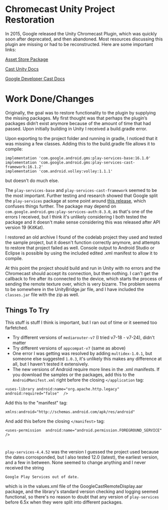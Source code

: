 ﻿
# Chromecast Unity Project Restoration
In 2015, Google released the Unity Chromecast Plugin, which was quickly soon after deprecated, and then abandoned. Most resources discussing this plugin are missing or had to be reconstructed. Here are some important links:

[Asset Store Package](https://assetstore.unity.com/packages/tools/integration/google-cast-remote-display-plugin-beta-50168)

[Cast Unity Docs](https://developers.google.com/cast/docs/reference/unity/)

[Google Developer Cast Docs](https://developers.google.com/cast/docs/developers)

# Work Done/Changes
Originally, the goal was to restore functionality to the plugin by supplying the missing packages. My first thought was that perhaps the plugin’s packages didn’t exist anymore because of the amount of time that had passed. Upon initially building in Unity I received a build.gradle error.

Upon exporting to the project folder and running in gradle, I noticed that it was missing a few classes. Adding this to the build.gradle file allows it to compile:
```
implementation 'com.google.android.gms:play-services-base:16.1.0'
implementation 'com.google.android.gms:play-services-cast-framework:16.1.2'
implementation 'com.android.volley:volley:1.1.1'
```

but doesn't do much else.

The `play-services-base` and `play-services-cast-framework` seemed to be the most important. Further testing and research showed that Google split the `play-services` package at some point around [this release](https://developers.google.com/android/guides/releases#may_2016_-_version_90), which confuses things further. The package may depend on `com.google.android.gms:play-services-auth:8.3.0`, as that's one of the errors I received, but I think it's unlikely considering I both tested the package and it doesn't make sense considering this was released after API version 19 (KitKat). 

I restored an old archive I found of the codelab project they used and tested the sample project, but it doesn't function correctly anymore, and attempts to restore that project failed as well. Console output to Android Studio or Eclipse is possible by using the included edited .xml manifest to allow it to compile.

At this point the project should build and run in Unity with no errors and the Chromecast should accept its connection, but then nothing. I can't get the callback to fire after its connected to the device, which starts the process of sending the remote texture over, which is very bizarre. The problem seems to be somewhere in the UnityBridge.jar file, and I have included the `classes.jar` file with the zip as well.

## Things To Try

This stuff is stuff I think is important, but I ran out of time or it seemed too farfetched.

- Try different versions of `mediarouter-v7` (I tried v7-18 - v7-24), didn't matter
- Try different versions of `appcompat-v7` (same as above)
- One error I was getting was resolved by adding `multidex-1.0.1`, but someone else suggested `1.0.3`, it's unlikely this makes any difference at all, but I haven't tested it extensively. 
- The new versions of Android require more lines in the .xml manifests. If you download the samples or the packages, add this to the `AndroidManifest.xml` right before the closing `</application` tag:

```
<uses-library android:name="org.apache.http.legacy"  android:required="false"  />
```

Add this to the "manifest" tag:

```
xmlns:android="http://schemas.android.com/apk/res/android"
```
And add this before the closing `</manifest>` tag:
```
<uses-permission  android:name="android.permission.FOREGROUND_SERVICE"  />
```

#
`play-services-4.4.52` was the version I guessed the project used because the dates corrosponded, but I also tested 12.0 (latest), the earliest version, and a few in between. None seemed to change anything and I never received the string

```
Google Play Services out of date.
```
which is in the values.xml file of the GoogleCastRemoteDisplay.aar package, and the library's standard version checking and logging seemed functional, so there's no reason to doubt that any version of `play-services` before 6.5x when they were split into different packages.
